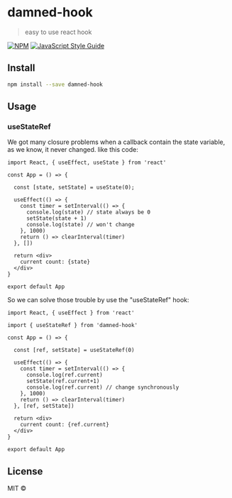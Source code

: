 # damned-hook

> easy to use react hook

[![NPM](https://img.shields.io/npm/v/damned-hook.svg)](https://www.npmjs.com/package/damned-hook) [![JavaScript Style Guide](https://img.shields.io/badge/code_style-standard-brightgreen.svg)](https://standardjs.com)

## Install

```bash
npm install --save damned-hook
```

## Usage

### useStateRef
We got many closure problems when a callback contain the state variable, as we know, it never changed. like this code:
```tsx
import React, { useEffect, useState } from 'react'

const App = () => {

  const [state, setState] = useState(0);

  useEffect(() => {
    const timer = setInterval(() => {
      console.log(state) // state always be 0
      setState(state + 1)
      console.log(state) // won't change
    }, 1000)
    return () => clearInterval(timer)
  }, [])

  return <div>
    current count: {state}
  </div>
}

export default App
```


So we can solve those trouble by use the "useStateRef" hook:

```tsx
import React, { useEffect } from 'react'

import { useStateRef } from 'damned-hook'

const App = () => {

  const [ref, setState] = useStateRef(0)
  
  useEffect(() => {
    const timer = setInterval(() => {
      console.log(ref.current)
      setState(ref.current+1)
      console.log(ref.current) // change synchronously
    }, 1000)
    return () => clearInterval(timer)
  }, [ref, setState])
  
  return <div>
    current count: {ref.current}
  </div>
}

export default App

```

## License

MIT © [](https://github.com/)
